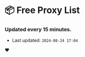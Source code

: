 # :package: Free Proxy List
### Updated every 15 minutes.

- Last updated: `2024-08-24 17:04`

:heart:
